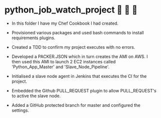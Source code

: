 # python_job_watch_project :banana: :monkey: :peach:

- In this folder I have my Chef Cookbook I had created.

- Provisioned various packages and used bash commands to install requirements plugins.

- Created a TDD to confirm my project executes with no errors.

- Developed a PACKER.JSON which in turn creates the AMI on AWS. I then used this AMI to launch 2 EC2 instances called 'Python_App_Master' and 'Slave_Node_Pipeline'.

- Initialised a slave node agent in Jenkins that executes the CI for the project.

- Embedded the Github PULL_REQUEST plugin to allow PULL_REQUEST's to active the slave node.

- Added a GitHub protected branch for master and configured the settings.
